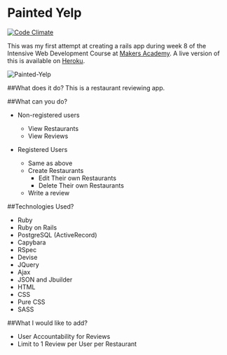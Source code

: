 Painted Yelp
=============

[![Code Climate](https://codeclimate.com/github/painted/yelp/badges/gpa.svg)](https://codeclimate.com/github/painted/yelp)

This was my first attempt at creating a rails app during week 8 of the Intensive Web Development Course at [Makers Academy]. A live version of this is available on [Heroku].

![Painted-Yelp](http://www.paintedchef.com/images/Yelp.png)

##What does it do?
This is a restaurant reviewing app.

##What can you do?
* Non-registered users
	* View Restaurants
	* View Reviews

* Registered Users
	* Same as above
	* Create Restaurants
		* Edit Their own Restaurants
		* Delete Their own Restaurants
	* Write a review

##Technologies Used?
* Ruby
* Ruby on Rails
* PostgreSQL (ActiveRecord)
* Capybara
* RSpec
* Devise
* JQuery
* Ajax
* JSON and Jbuilder
* HTML
* CSS
* Pure CSS
* SASS

##What I would like to add?
* User Accountability for Reviews
* Limit to 1 Review per User per Restaurant


[Makers Academy]:https://www.makersacademy.com
[Heroku]:https://painted-yelp.herokuapp.com/restaurants
